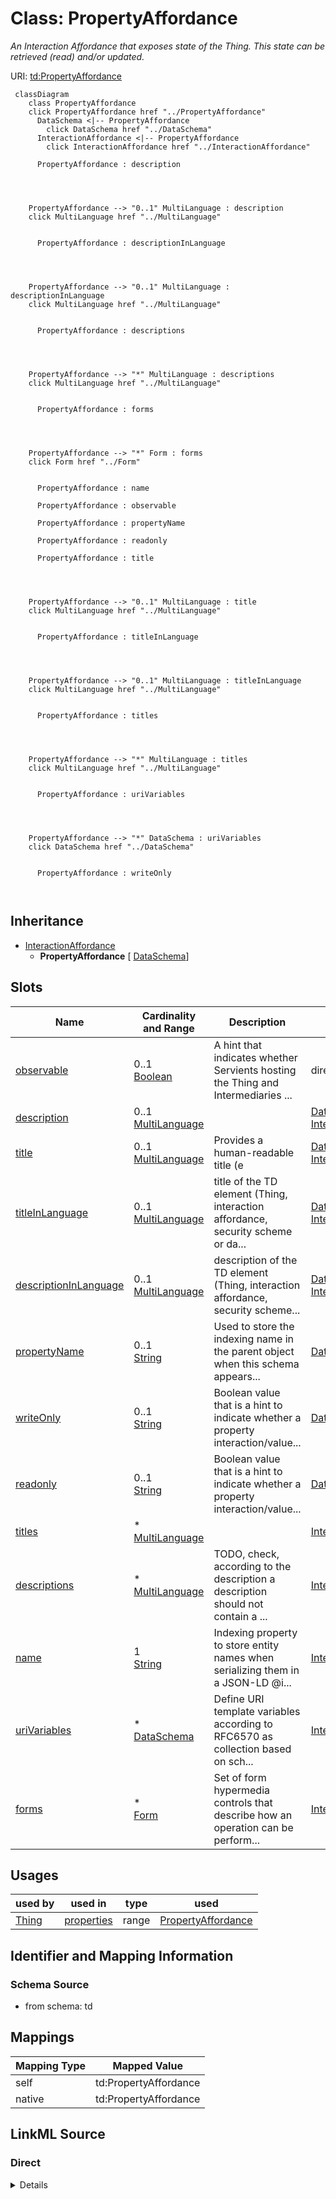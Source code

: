 

# Class: PropertyAffordance


_An Interaction Affordance that exposes state of the Thing. This state can be retrieved (read) and/or updated._





URI: [td:PropertyAffordance](https://www.w3.org/2019/wot/td#PropertyAffordance)






```mermaid
 classDiagram
    class PropertyAffordance
    click PropertyAffordance href "../PropertyAffordance"
      DataSchema <|-- PropertyAffordance
        click DataSchema href "../DataSchema"
      InteractionAffordance <|-- PropertyAffordance
        click InteractionAffordance href "../InteractionAffordance"
      
      PropertyAffordance : description
        
          
    
    
    PropertyAffordance --> "0..1" MultiLanguage : description
    click MultiLanguage href "../MultiLanguage"

        
      PropertyAffordance : descriptionInLanguage
        
          
    
    
    PropertyAffordance --> "0..1" MultiLanguage : descriptionInLanguage
    click MultiLanguage href "../MultiLanguage"

        
      PropertyAffordance : descriptions
        
          
    
    
    PropertyAffordance --> "*" MultiLanguage : descriptions
    click MultiLanguage href "../MultiLanguage"

        
      PropertyAffordance : forms
        
          
    
    
    PropertyAffordance --> "*" Form : forms
    click Form href "../Form"

        
      PropertyAffordance : name
        
      PropertyAffordance : observable
        
      PropertyAffordance : propertyName
        
      PropertyAffordance : readonly
        
      PropertyAffordance : title
        
          
    
    
    PropertyAffordance --> "0..1" MultiLanguage : title
    click MultiLanguage href "../MultiLanguage"

        
      PropertyAffordance : titleInLanguage
        
          
    
    
    PropertyAffordance --> "0..1" MultiLanguage : titleInLanguage
    click MultiLanguage href "../MultiLanguage"

        
      PropertyAffordance : titles
        
          
    
    
    PropertyAffordance --> "*" MultiLanguage : titles
    click MultiLanguage href "../MultiLanguage"

        
      PropertyAffordance : uriVariables
        
          
    
    
    PropertyAffordance --> "*" DataSchema : uriVariables
    click DataSchema href "../DataSchema"

        
      PropertyAffordance : writeOnly
        
      
```





## Inheritance
* [InteractionAffordance](InteractionAffordance.md)
    * **PropertyAffordance** [ [DataSchema](DataSchema.md)]



## Slots

| Name | Cardinality and Range | Description | Inheritance |
| ---  | --- | --- | --- |
| [observable](observable.md) | 0..1 <br/> [Boolean](Boolean.md) | A hint that indicates whether Servients hosting the Thing and Intermediaries ... | direct |
| [description](description.md) | 0..1 <br/> [MultiLanguage](MultiLanguage.md) |  | [DataSchema](DataSchema.md), [InteractionAffordance](InteractionAffordance.md) |
| [title](title.md) | 0..1 <br/> [MultiLanguage](MultiLanguage.md) | Provides a human-readable title (e | [DataSchema](DataSchema.md), [InteractionAffordance](InteractionAffordance.md) |
| [titleInLanguage](titleInLanguage.md) | 0..1 <br/> [MultiLanguage](MultiLanguage.md) | title of the TD element (Thing, interaction affordance, security scheme or da... | [DataSchema](DataSchema.md), [InteractionAffordance](InteractionAffordance.md) |
| [descriptionInLanguage](descriptionInLanguage.md) | 0..1 <br/> [MultiLanguage](MultiLanguage.md) | description of the TD element (Thing, interaction affordance, security scheme... | [DataSchema](DataSchema.md), [InteractionAffordance](InteractionAffordance.md) |
| [propertyName](propertyName.md) | 0..1 <br/> [String](String.md) | Used to store the indexing name in the parent object when this schema appears... | [DataSchema](DataSchema.md) |
| [writeOnly](writeOnly.md) | 0..1 <br/> [String](String.md) | Boolean value that is a hint to indicate whether a property interaction/value... | [DataSchema](DataSchema.md) |
| [readonly](readonly.md) | 0..1 <br/> [String](String.md) | Boolean value that is a hint to indicate whether a property interaction/value... | [DataSchema](DataSchema.md) |
| [titles](titles.md) | * <br/> [MultiLanguage](MultiLanguage.md) |  | [InteractionAffordance](InteractionAffordance.md) |
| [descriptions](descriptions.md) | * <br/> [MultiLanguage](MultiLanguage.md) | TODO, check, according to the description a description should not contain a ... | [InteractionAffordance](InteractionAffordance.md) |
| [name](name.md) | 1 <br/> [String](String.md) | Indexing property to store entity names when serializing them in a JSON-LD @i... | [InteractionAffordance](InteractionAffordance.md) |
| [uriVariables](uriVariables.md) | * <br/> [DataSchema](DataSchema.md) | Define URI template variables according to RFC6570 as collection based on sch... | [InteractionAffordance](InteractionAffordance.md) |
| [forms](forms.md) | * <br/> [Form](Form.md) | Set of form hypermedia controls that describe how an operation can be perform... | [InteractionAffordance](InteractionAffordance.md) |





## Usages

| used by | used in | type | used |
| ---  | --- | --- | --- |
| [Thing](Thing.md) | [properties](properties.md) | range | [PropertyAffordance](PropertyAffordance.md) |






## Identifier and Mapping Information







### Schema Source


* from schema: td





## Mappings

| Mapping Type | Mapped Value |
| ---  | ---  |
| self | td:PropertyAffordance |
| native | td:PropertyAffordance |





## LinkML Source

<!-- TODO: investigate https://stackoverflow.com/questions/37606292/how-to-create-tabbed-code-blocks-in-mkdocs-or-sphinx -->

### Direct

<details>
```yaml
name: PropertyAffordance
description: An Interaction Affordance that exposes state of the Thing. This state
  can be retrieved (read) and/or updated.
from_schema: td
rank: 1000
is_a: InteractionAffordance
mixins:
- DataSchema
attributes:
  observable:
    name: observable
    description: A hint that indicates whether Servients hosting the Thing and Intermediaries
      should probide a Protocol Binding  that supports the observeproperty and unobserveproperty
      operations for this Property.
    from_schema: td
    rank: 1000
    domain_of:
    - PropertyAffordance
    range: boolean
class_uri: td:PropertyAffordance

```
</details>

### Induced

<details>
```yaml
name: PropertyAffordance
description: An Interaction Affordance that exposes state of the Thing. This state
  can be retrieved (read) and/or updated.
from_schema: td
rank: 1000
is_a: InteractionAffordance
mixins:
- DataSchema
attributes:
  observable:
    name: observable
    description: A hint that indicates whether Servients hosting the Thing and Intermediaries
      should probide a Protocol Binding  that supports the observeproperty and unobserveproperty
      operations for this Property.
    from_schema: td
    rank: 1000
    alias: observable
    owner: PropertyAffordance
    domain_of:
    - PropertyAffordance
    range: boolean
  description:
    name: description
    from_schema: td
    rank: 1000
    alias: description
    owner: PropertyAffordance
    domain_of:
    - SecurityScheme
    - DataSchema
    - InteractionAffordance
    - Thing
    range: MultiLanguage
  title:
    name: title
    description: Provides a human-readable title (e.g., display a text for UI representation)
      based on a default language.
    from_schema: td
    rank: 1000
    slot_uri: td:title
    alias: title
    owner: PropertyAffordance
    domain_of:
    - DataSchema
    - InteractionAffordance
    - Thing
    range: MultiLanguage
  titleInLanguage:
    name: titleInLanguage
    description: title of the TD element (Thing, interaction affordance, security
      scheme or data scheme) with language tag. By convention, a language tag must
      be added to the object of descriptionInLanguage. Otherwise use description.
    from_schema: td
    rank: 1000
    alias: titleInLanguage
    owner: PropertyAffordance
    domain_of:
    - DataSchema
    - InteractionAffordance
    - Thing
    range: MultiLanguage
  descriptionInLanguage:
    name: descriptionInLanguage
    description: description of the TD element (Thing, interaction affordance, security
      scheme or data scheme) with language tag. By convention, a language tag must
      be added to the object of descriptionInLanguage. Otherwise use description.
    from_schema: td
    rank: 1000
    alias: descriptionInLanguage
    owner: PropertyAffordance
    domain_of:
    - DataSchema
    - InteractionAffordance
    - Thing
    range: MultiLanguage
  propertyName:
    name: propertyName
    description: Used to store the indexing name in the parent object when this schema
      appears as a property of an object schema.
    from_schema: td
    rank: 1000
    alias: propertyName
    owner: PropertyAffordance
    domain_of:
    - DataSchema
    range: string
  writeOnly:
    name: writeOnly
    description: Boolean value that is a hint to indicate whether a property interaction/value
      is write only (=true) or not (=false).
    from_schema: td
    rank: 1000
    alias: writeOnly
    owner: PropertyAffordance
    domain_of:
    - DataSchema
    range: string
  readonly:
    name: readonly
    description: Boolean value that is a hint to indicate whether a property interaction/value
      is read only (=true) or not (=false).
    from_schema: td
    rank: 1000
    alias: readonly
    owner: PropertyAffordance
    domain_of:
    - DataSchema
    range: string
  titles:
    name: titles
    from_schema: td
    rank: 1000
    multivalued: true
    alias: titles
    owner: PropertyAffordance
    domain_of:
    - InteractionAffordance
    - Thing
    range: MultiLanguage
    inlined: true
  descriptions:
    name: descriptions
    description: TODO, check, according to the description a description should not
      contain a lang tag.
    from_schema: td
    rank: 1000
    multivalued: true
    alias: descriptions
    owner: PropertyAffordance
    domain_of:
    - SecurityScheme
    - InteractionAffordance
    - Thing
    range: MultiLanguage
    inlined: true
  name:
    name: name
    description: Indexing property to store entity names when serializing them in
      a JSON-LD @index container.
    from_schema: td
    rank: 1000
    identifier: true
    alias: name
    owner: PropertyAffordance
    domain_of:
    - InteractionAffordance
    range: string
    required: true
  uriVariables:
    name: uriVariables
    description: 'Define URI template variables according to RFC6570 as collection
      based on schema specifications. The individual variables DataSchema cannot be
      an ObjectSchema or an ArraySchema. TODO: range is not obvious from the ontology.'
    from_schema: td
    rank: 1000
    multivalued: true
    alias: uriVariables
    owner: PropertyAffordance
    domain_of:
    - InteractionAffordance
    range: DataSchema
  forms:
    name: forms
    description: Set of form hypermedia controls that describe how an operation can
      be performed.
    from_schema: td
    rank: 1000
    multivalued: true
    alias: forms
    owner: PropertyAffordance
    domain_of:
    - InteractionAffordance
    - Thing
    range: Form
class_uri: td:PropertyAffordance

```
</details>